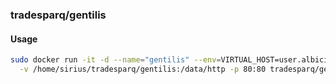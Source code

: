 ### tradesparq/gentilis

#### Usage
```bash
sudo docker run -it -d --name="gentilis" --env=VIRTUAL_HOST=user.albicilla.com \
  -v /home/sirius/tradesparq/gentilis:/data/http -p 80:80 tradesparq/gentilis
```
